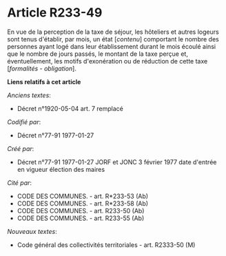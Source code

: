 # Article R233-49

En vue de la perception de la taxe de séjour, les hôteliers et autres logeurs sont tenus d'établir, par mois, un état
[*contenu*] comportant le nombre des personnes ayant logé dans leur établissement durant le mois écoulé ainsi que le nombre
de jours passés, le montant de la taxe perçue et, éventuellement, les motifs d'exonération ou de réduction de cette taxe
[*formalités - obligation*].

**Liens relatifs à cet article**

_Anciens textes_:

  - Décret n°1920-05-04 art. 7 remplacé

_Codifié par_:

  - Décret n°77-91 1977-01-27

_Créé par_:

  - Décret n°77-91 1977-01-27 JORF et JONC 3 février 1977 date d'entrée en vigueur élection des maires

_Cité par_:

  - CODE DES COMMUNES. - art. R*233-53 (Ab)
  - CODE DES COMMUNES. - art. R*233-58 (Ab)
  - CODE DES COMMUNES. - art. R233-50 (Ab)
  - CODE DES COMMUNES. - art. R233-55 (Ab)

_Nouveaux textes_:

  - Code général des collectivités territoriales - art. R2333-50 (M)
